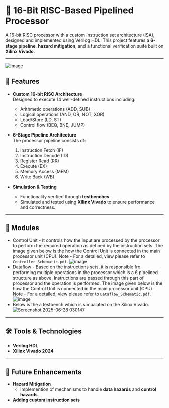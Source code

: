 # 🧠 16-Bit RISC-Based Pipelined Processor

A 16-bit RISC processor with a custom instruction set architecture (ISA), designed and implemented using Verilog HDL. This project features a **6-stage pipeline**, **hazard mitigation**, and a functional verification suite built on **Xilinx Vivado**.


---
![image](https://github.com/user-attachments/assets/c165bae5-0e07-4e60-bb74-727b314dda6c)

## 🚀 Features

- **Custom 16-bit RISC Architecture**  
  Designed to execute 14 well-defined instructions including:
  - Arithmetic operations (ADD, SUB)
  - Logical operations (AND, OR, NOT, XOR)
  - Load/Store (LD, ST)
  - Control flow (BEQ, BNE, JUMP)

- **6-Stage Pipeline Architecture**  
  The processor pipeline consists of:
  1. Instruction Fetch (IF)  
  2. Instruction Decode (ID)  
  3. Register Read (RR)  
  4. Execute (EX)  
  5. Memory Access (MEM)  
  6. Write Back (WB)

- **Simulation & Testing**
  - Functionality verified through **testbenches**.
  - Simulated and tested using **Xilinx Vivado** to ensure performance and correctness.
---
## 🧩 Modules
- Control Unit - It controls how the input are processed by the processor to perform the required operation as defined by the instruction sets. The image given below is the how the Control Unit is connected in the main processor unit (CPU).
Note - For a detailed, view please refer to `Controller_Schematic.pdf`.
![image](https://github.com/user-attachments/assets/be6a420f-8e39-43d1-9599-280b74be233b)
- Dataflow - Based on the instructions sets, it is responsible fro performing multiple operations in the processor which is a 6 pipelined structure as above. Instructions are passed through this part of processor and the operation is performed. The image given below is the how the Control Unit is connected in the main processor unit (CPU).
Note - For a detailed, view please refer to `Dataflow_Schematic.pdf`.
![image](https://github.com/user-attachments/assets/34698b29-6878-41de-8430-adc4aa36da32)
- Below is the a testbench which is simualated on the Xilinx Vivado. 
![Screenshot 2025-06-28 030147](https://github.com/user-attachments/assets/820c42cd-f29f-42fe-81ff-94bd1243a8d5)


---

## 🛠️ Tools & Technologies

- **Verilog HDL**
- **Xilinx Vivado 2024**

---
## 🔭 Future Enhancements
- **Hazard Mitigation**
  - Implemention of  mechanisms to handle **data hazards** and **control hazards**.
-  **Adding custom instruction sets**


